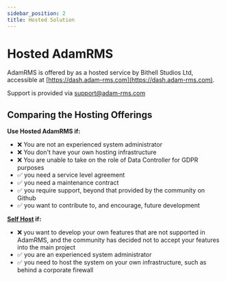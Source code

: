 ```yaml
---
sidebar_position: 2
title: Hosted Solution
---
```


# Hosted AdamRMS

AdamRMS is offered by as a hosted service by Bithell Studios Ltd, accessible at [https://dash.adam-rms.com](https://dash.adam-rms.com).

Support is provided via support@adam-rms.com

## Comparing the Hosting Offerings

**Use Hosted AdamRMS if:**

- :x: You are not an experienced system administrator
- :x: You don't have your own hosting infrastructure
- :x: You are unable to take on the role of Data Controller for GDPR purposes
- :white_check_mark: you need a service level agreement
- :white_check_mark: you need a maintenance contract
- :white_check_mark: you require support, beyond that provided by the community on Github
- :white_check_mark: you want to contribute to, and encourage, future development

**[Self Host](./intro) if:**

- :x: you want to develop your own features that are not supported in AdamRMS, and the community has decided not to accept your features into the main project
- :white_check_mark: you are an experienced system administrator
- :white_check_mark: you need to host the system on your own infrastructure, such as behind a corporate firewall
